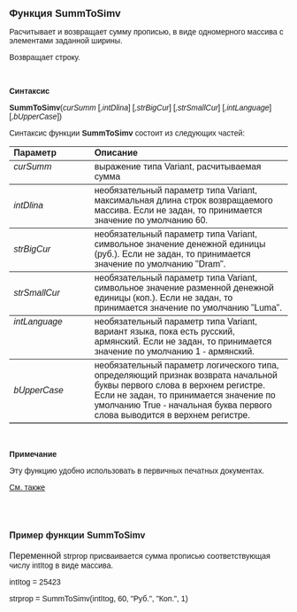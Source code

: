 ﻿<html>
<head>
<title>SummToSimv</title>
</head>

<body>

<p><strong><font size="4" face="Arial">Функция SummToSimv</font></strong></p>

<p><font face="Arial">Расчитывает и возвращает сумму прописью, в виде 
одномерного массива с элементами заданной ширины.</font></p>

<p><font face="Arial">Возвращает строку.</font></p>

<p class="label">&nbsp;</p>

<p class="label"><font face="Arial"><b>Синтаксис</b></font></p>

<p><font face="Arial"><strong>SummToSimv</strong>(<em>curSumm</em> [<em>,intDlina</em>] 
[<em>,strBigCur</em>] [<em>,strSmallCur</em>] [<em>,intLanguage</em>] [<em>,bUpperCase</em>])<br>
</font></p>

<p><font face="Arial">Синтаксис функции <strong>SummToSimv</strong>
состоит из следующих частей:</font></p>

<table border="1" cellPadding="5" cols="2" frame="below" rules="rows">
<TBODY>
  <tr vAlign="top">
    <td class="label" width="29%"><font face="Arial"><b>Параметр</b></font></td>
    <td class="label" width="71%"><font face="Arial"><strong>Описание</strong></font></td>
  </tr>
  <tr vAlign="top">
    <td width="29%"><font face="Arial"><em>curSumm</em></font></td>
    <td width="71%"><font face="Arial">выражение типа Variant, 
	расчитываемая сумма</font></td>
  </tr>
  <tr>
    <td width="29%"><font face="Arial"><em>intDlina</em></font></td>
    <td width="71%"><font face="Arial">необязательный параметр типа 
	Variant, максимальная длина строк возвращаемого массива. Если не задан, то 
	принимается значение по умолчанию 60. </font></td>
  </tr>
  <tr>
    <td width="29%"><font face="Arial"><em>strBigCur</em></font></td>
    <td width="71%"><font face="Arial">необязательный параметр типа 
	Variant, символьное значение денежной единицы (руб.). Если не задан, то 
	принимается значение по умолчанию &quot;Dram&quot;. </font></td>
  </tr>
  <tr>
    <td width="29%"><font face="Arial"><em>strSmallCur</em></font></td>
    <td width="71%"><font face="Arial">необязательный параметр типа 
	Variant, символьное значение разменной денежной единицы (коп.). Если не 
	задан, то принимается значение по умолчанию &quot;Luma&quot;.</font></td>
  </tr>
  <tr vAlign="top">
    <td width="29%"><font face="Arial"><em>intLanguage</em></font></td>
    <td width="71%"><font face="Arial">необязательный параметр типа 
	Variant, вариант языка, пока есть русский, армянский. Если не задан, то 
	принимается значение по умолчанию 1 - армянский.</font></td>
  </tr>
</TBODY>
  <tr>
    <td width="29%"><font face="Arial"><em>bUpperCase</em></font></td>
    <td width="71%"><font face="Arial">необязательный параметр 
	логического типа, определяющий признак возврата начальной буквы первого 
	слова в верхнем регистре. Если не задан, то принимается значение по 
	умолчанию True - начальная буква первого слова выводится в верхнем регистре. </font></td>
  </tr>
</table>

<p class="label">&nbsp;</p>

<p class="label"><font face="Arial"><b>Примечание</b></font></p>

<p class="label"><font face="Arial">Эту функцию удобно использовать в 
первичных печатных документах.</font></p>

<p class="label"><a href="DateToSimv.html"><font face="Arial">См. также</font></a></p>

<p class="label">&nbsp;</p>

<h1><font size="3" face="Arial"><strong>Пример функции SummToSimv</strong></font></h1>

<p><font face="Arial"><font size="3">Переменной </font>strprop 
присваивается сумма прописью соответствующая числу intItog в виде массива.</font></p>

<p><font face="Arial">intItog = 25423</font></p>

<p><font face="Arial">strprop = SummToSimv(intItog, 60, &quot;Руб.&quot;, 
&quot;Коп.&quot;, 1)</font></p>

<p>&nbsp;</p>
</body>
</html>
